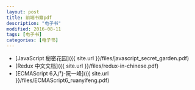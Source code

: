```yaml
---
layout: post
title: 前端书籍pdf
description: "电子书"
modified: 2016-08-11
tags: [电子书]
categories: [电子书]
---
```



* [JavaScript 秘密花园]({{ site.url }}/files/javascript_secret_garden.pdf)
* [Redux 中文文档]({{ site.url }}/files/redux-in-chinese.pdf)
* [ECMAScript 6入门-阮一峰]({{ site.url }}/files/ECMAScript6_ruanyifeng.pdf)
